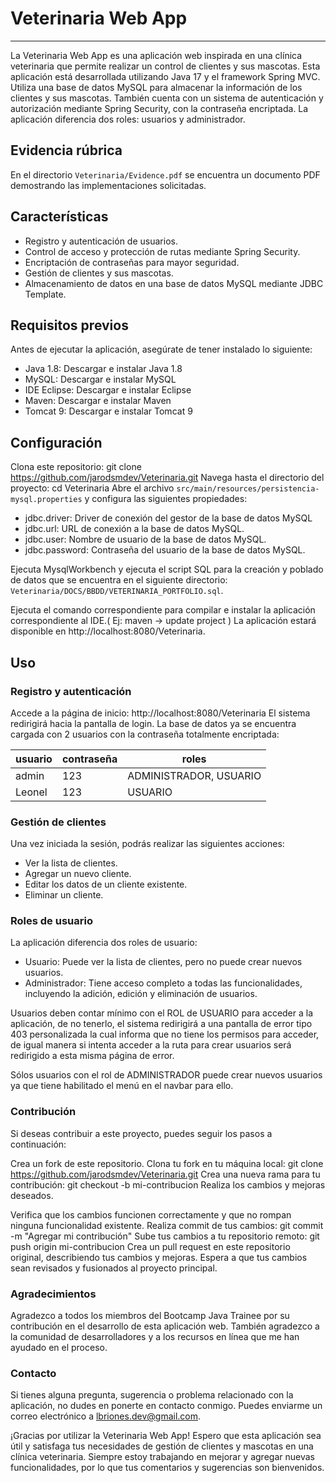 # Veterinaria Web App

---

La Veterinaria Web App es una aplicación web inspirada en una clínica veterinaria que permite realizar un control de clientes y sus mascotas. Esta aplicación está desarrollada utilizando Java 17 y el framework Spring MVC. Utiliza una base de datos MySQL para almacenar la información de los clientes y sus mascotas. También cuenta con un sistema de autenticación y autorización mediante Spring Security, con la contraseña encriptada. La aplicación diferencia dos roles: usuarios y administrador.

## Evidencia rúbrica
En el directorio `Veterinaria/Evidence.pdf` se encuentra un documento PDF demostrando las implementaciones solicitadas.

## Características

- Registro y autenticación de usuarios.
- Control de acceso y protección de rutas mediante Spring Security.
- Encriptación de contraseñas para mayor seguridad.
- Gestión de clientes y sus mascotas.
- Almacenamiento de datos en una base de datos MySQL mediante JDBC Template.

## Requisitos previos

Antes de ejecutar la aplicación, asegúrate de tener instalado lo siguiente:

- Java 1.8: Descargar e instalar Java 1.8
- MySQL: Descargar e instalar MySQL
- IDE Eclipse: Descargar e instalar Eclipse
- Maven: Descargar e instalar Maven
- Tomcat 9: Descargar e instalar Tomcat 9

## Configuración

Clona este repositorio: git clone https://github.com/jarodsmdev/Veterinaria.git
Navega hasta el directorio del proyecto: cd Veterinaria
Abre el archivo `src/main/resources/persistencia-mysql.properties` y configura las siguientes propiedades:

- jdbc.driver: Driver de conexión del gestor de la base de datos MySQL
- jdbc.url: URL de conexión a la base de datos MySQL.
- jdbc.user: Nombre de usuario de la base de datos MySQL.
- jdbc.password: Contraseña del usuario de la base de datos MySQL.

Ejecuta MysqlWorkbench y ejecuta el script SQL para la creación y poblado de datos que se encuentra en el siguiente directorio: `Veterinaria/DOCS/BBDD/VETERINARIA_PORTFOLIO.sql`.

Ejecuta el comando correspondiente para compilar e instalar la aplicación correspondiente al IDE.( Ej: maven -> update project )
La aplicación estará disponible en http://localhost:8080/Veterinaria.

## Uso

### Registro y autenticación

Accede a la página de inicio: http://localhost:8080/Veterinaria
El sistema redirigirá hacia la pantalla de login.
La base de datos ya se encuentra cargada con 2 usuarios con la contraseña totalmente encriptada:

| usuario   | contraseña| roles                 |
|-          |-          |-                      |
|   admin   | 123       | ADMINISTRADOR, USUARIO|
|   Leonel  | 123       | USUARIO               |


### Gestión de clientes

Una vez iniciada la sesión, podrás realizar las siguientes acciones:

- Ver la lista de clientes.
- Agregar un nuevo cliente.
- Editar los datos de un cliente existente.
- Eliminar un cliente.

### Roles de usuario

La aplicación diferencia dos roles de usuario:

- Usuario: Puede ver la lista de clientes, pero no puede crear nuevos usuarios.
- Administrador: Tiene acceso completo a todas las funcionalidades, incluyendo la adición, edición y eliminación de usuarios.

Usuarios deben contar mínimo con el ROL de USUARIO para acceder a la aplicación, de no tenerlo, el sistema redirigirá a una pantalla de error tipo 403 personalizada la cual informa que no tiene los permisos para acceder, de igual manera si intenta acceder a la ruta para crear usuarios será redirigido a esta misma página de error.

Sólos usuarios con el rol de ADMINISTRADOR puede crear nuevos usuarios ya que tiene habilitado el menú en el navbar para ello.

### Contribución

Si deseas contribuir a este proyecto, puedes seguir los pasos a continuación:

Crea un fork de este repositorio.
Clona tu fork en tu máquina local: git clone https://github.com/jarodsmdev/Veterinaria.git
Crea una nueva rama para tu contribución: git checkout -b mi-contribucion
Realiza los cambios y mejoras deseados.

Verifica que los cambios funcionen correctamente y que no rompan ninguna funcionalidad existente.
Realiza commit de tus cambios: git commit -m "Agregar mi contribución"
Sube tus cambios a tu repositorio remoto: git push origin mi-contribucion
Crea un pull request en este repositorio original, describiendo tus cambios y mejoras.
Espera a que tus cambios sean revisados y fusionados al proyecto principal.

### Agradecimientos

Agradezco a todos los miembros del Bootcamp Java Trainee por su contribución en el desarrollo de esta aplicación web. También agradezco a la comunidad de desarrolladores y a los recursos en línea que me han ayudado en el proceso.

### Contacto

Si tienes alguna pregunta, sugerencia o problema relacionado con la aplicación, no dudes en ponerte en contacto conmigo. Puedes enviarme un correo electrónico a lbriones.dev@gmail.com.

¡Gracias por utilizar la Veterinaria Web App! Espero que esta aplicación sea útil y satisfaga tus necesidades de gestión de clientes y mascotas en una clínica veterinaria. Siempre estoy trabajando en mejorar y agregar nuevas funcionalidades, por lo que tus comentarios y sugerencias son bienvenidos.
